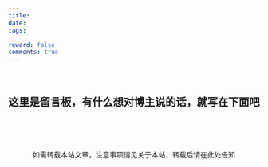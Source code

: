 ```yaml
---
title: 
date: 
tags: 

reward: false
comments: true
---
```


&nbsp;
 
## <center>这里是留言板，有什么想对博主说的话，就写在下面吧</center>

<br><br><br>

<center>如需转载本站文章，注意事项请见关于本站，转载后请在此处告知</center> 

<br><br><br>

